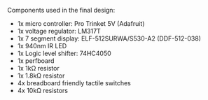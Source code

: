 Components used in the final design:

* 1x micro controller: Pro Trinket 5V (Adafruit)
* 1x voltage regulator: LM317T
* 1x 7 segment display: ELF-512SURWA/S530-A2 (DDF-512-038)
* 1x 940nm IR LED
* 1x Logic level shifter: 74HC4050
* 1x perfboard
* 1x 1kΩ resistor
* 1x 1.8kΩ resistor
* 4x breadboard friendly tactile switches
* 4x 10kΩ resistors
